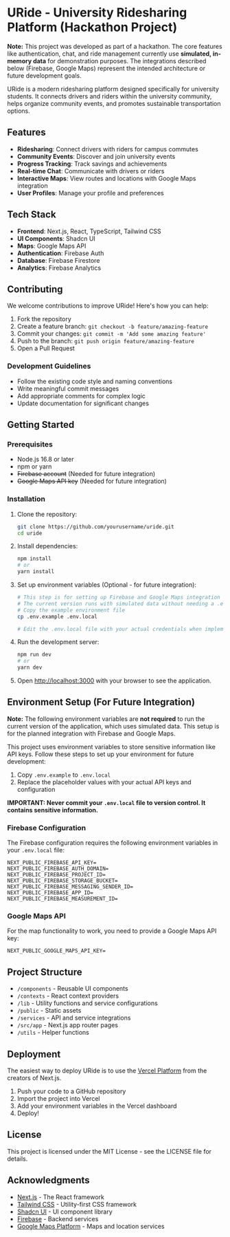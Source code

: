 # URide - University Ridesharing Platform (Hackathon Project)

**Note:** This project was developed as part of a hackathon. The core features like authentication, chat, and ride management currently use **simulated, in-memory data** for demonstration purposes. The integrations described below (Firebase, Google Maps) represent the intended architecture or future development goals.

URide is a modern ridesharing platform designed specifically for university students. It connects drivers and riders within the university community, helps organize community events, and promotes sustainable transportation options.



## Features

- **Ridesharing**: Connect drivers with riders for campus commutes
- **Community Events**: Discover and join university events
- **Progress Tracking**: Track savings and achievements
- **Real-time Chat**: Communicate with drivers or riders
- **Interactive Maps**: View routes and locations with Google Maps integration
- **User Profiles**: Manage your profile and preferences

## Tech Stack

- **Frontend**: Next.js, React, TypeScript, Tailwind CSS
- **UI Components**: Shadcn UI
- **Maps**: Google Maps API
- **Authentication**: Firebase Auth
- **Database**: Firebase Firestore
- **Analytics**: Firebase Analytics

## Contributing

We welcome contributions to improve URide! Here's how you can help:

1. Fork the repository
2. Create a feature branch: `git checkout -b feature/amazing-feature`
3. Commit your changes: `git commit -m 'Add some amazing feature'`
4. Push to the branch: `git push origin feature/amazing-feature`
5. Open a Pull Request

### Development Guidelines

- Follow the existing code style and naming conventions
- Write meaningful commit messages
- Add appropriate comments for complex logic
- Update documentation for significant changes


## Getting Started

### Prerequisites

- Node.js 16.8 or later
- npm or yarn
- ~~Firebase account~~ (Needed for future integration)
- ~~Google Maps API key~~ (Needed for future integration)

### Installation

1. Clone the repository:
   ```bash
   git clone https://github.com/yourusername/uride.git
   cd uride
   ```

2. Install dependencies:
   ```bash
   npm install
   # or
   yarn install
   ```

3. Set up environment variables (Optional - for future integration):
   ```bash
   # This step is for setting up Firebase and Google Maps integration in the future.
   # The current version runs with simulated data without needing a .env.local file.
   # Copy the example environment file
   cp .env.example .env.local

   # Edit the .env.local file with your actual credentials when implementing integrations
   ```

4. Run the development server:
   ```bash
   npm run dev
   # or
   yarn dev
   ```

5. Open [http://localhost:3000](http://localhost:3000) with your browser to see the application.

## Environment Setup (For Future Integration)

**Note:** The following environment variables are **not required** to run the current version of the application, which uses simulated data. This setup is for the planned integration with Firebase and Google Maps.

This project uses environment variables to store sensitive information like API keys. Follow these steps to set up your environment for future development:

1. Copy `.env.example` to `.env.local`
2. Replace the placeholder values with your actual API keys and configuration

**IMPORTANT: Never commit your `.env.local` file to version control. It contains sensitive information.**

### Firebase Configuration

The Firebase configuration requires the following environment variables in your `.env.local` file:

```
NEXT_PUBLIC_FIREBASE_API_KEY=
NEXT_PUBLIC_FIREBASE_AUTH_DOMAIN=
NEXT_PUBLIC_FIREBASE_PROJECT_ID=
NEXT_PUBLIC_FIREBASE_STORAGE_BUCKET=
NEXT_PUBLIC_FIREBASE_MESSAGING_SENDER_ID=
NEXT_PUBLIC_FIREBASE_APP_ID=
NEXT_PUBLIC_FIREBASE_MEASUREMENT_ID=
```

### Google Maps API

For the map functionality to work, you need to provide a Google Maps API key:

```
NEXT_PUBLIC_GOOGLE_MAPS_API_KEY=
```

## Project Structure

- `/components` - Reusable UI components
- `/contexts` - React context providers
- `/lib` - Utility functions and service configurations
- `/public` - Static assets
- `/services` - API and service integrations
- `/src/app` - Next.js app router pages
- `/utils` - Helper functions


## Deployment

The easiest way to deploy URide is to use the [Vercel Platform](https://vercel.com/new) from the creators of Next.js.

1. Push your code to a GitHub repository
2. Import the project into Vercel
3. Add your environment variables in the Vercel dashboard
4. Deploy!

## License

This project is licensed under the MIT License - see the LICENSE file for details.

## Acknowledgments

- [Next.js](https://nextjs.org) - The React framework
- [Tailwind CSS](https://tailwindcss.com) - Utility-first CSS framework
- [Shadcn UI](https://ui.shadcn.com) - UI component library
- [Firebase](https://firebase.google.com) - Backend services
- [Google Maps Platform](https://developers.google.com/maps) - Maps and location services
